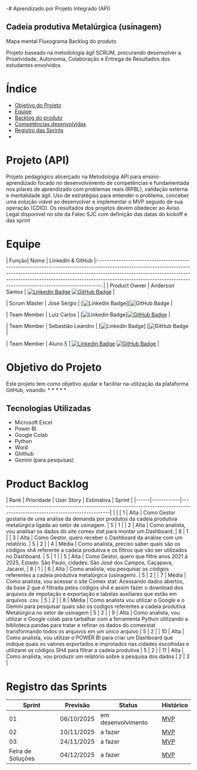 -# Aprendizado por Projeto Integrado (API)
## Cadeia produtiva Metalúrgica (usinagem)
Mapa mental
Fluxograma
Backlog do produto

 

Projeto baseado na metodologia ágil SCRUM, procurando desenvolver a Proatividade, Autonomia, Colaboração e Entrega de Resultados dos estudantes envolvidos

# Índice
* [Objetivo do Projeto](#objetivo-do-projeto)
* [Equipe](#Equipe)
* [Backlog do produto](#Product-Backlog)
* [Competências desenvolvidas](#competências-desenvolvidas)
* [Registro das Sprints](#Registro-das-Sprints)
* 
# Projeto (API) 
Projeto pedagógico alicerçado na Metodologia API para ensino-aprendizado focado no desenvolvimento de competências e fundamentada nos pilares de aprendizado com problemas reais (RPBL), validação externa e mentalidade ágil. 
Uso de estratégias para entender o problema, conceber uma solução viável ao desenvolver e implementar o MVP seguido de sua operação (CDIO). 
Os resultados dos projetos devem obedecer ao Aviso Legal disponível no site da Fatec SJC com definição das datas do kickoff e das sprint

# Equipe
| Função| Nome | LinkedIn & GitHub |:-------------------------------------------------------------------------------------------------------------------------------------------------------------------------------------------------------------------------------------------------------------------------------------------------------------------------: |
| Product Owner |   Anderson Santos        |     [![Linkedin Badge]()](https://www.linkedin.com/in/) [![GitHub Badge]()](https://github.com/) |

| Scrum Master  | José Sérgio |      [![Linkedin Badge](https://www.linkedin.com/in/jos%C3%A9-s%C3%A9rgio-dos-santos-a841ba36a?utm_source=share&utm_campaign=share_via&utm_content=profile&utm_medium=android_app)][![GitHub Badge](https://github.com/JoseSergio414) |

| Team Member   | Luiz Carlos             |         [![Linkedin Badge](https://www.linkedin.com/in/luiscarlosjacare%C3%AD?utm_source=share&utm_campaign=share_via&utm_content=profile&utm_medium=android_app)][![GitHub Badge]()](https://github.com/) |

|  Team Member  | Sebastião Leandro                 |         [![Linkedin Badge](https://www.linkedin.com/in/leandro-leandro-78a273387?utm_source=share&utm_campaign=share_via&utm_content=profile&utm_medium=android_app)] [![GitHub Badge](https://github.com/sebastiao8286) |

|  Team Member  | Aluno 5                 |   [![Linkedin Badge]()](https://www.linkedin.com/in/) [![GitHub Badge]()](https://github.com/)   |



# Objetivo do Projeto
Este projeto tem como objetivo ajudar e facilitar na utilização da plataforma GitHub, visando:
* 
* 
* 
* 
* 


## Tecnologias Utilizadas

* Microsoft Excel
* Power BI
* Google Colab
* Python
* Word
* Ghithub
* Gemini (para pesquisas)



# Product Backlog

| Rank | Prioridade | User Story | Estimativa | Sprint |
|------|------------|-----------------------------------------------------------------------------------------------------------------------------|            |        |
| 1    | Alta       | Como Gestor gostaria de uma análise da demanda por produtos da cadeia produtiva metalúrgica ligada ao setor de usinagem.                                                        | 5 | 1 |
| 2    | Alta       | Como analista, vou analisar os dados do site comex stat para montar um Dashboard.                                                                                               | 8 | 1 |
| 3    | Alta       | Como Gestor, quero receber o Dashboard da análise com um relatório.                                                                                                             | 5 | 2 |
| 4    | Média      | Como analista, preciso saber quais são os códigos sh4 referente a cadeia produtiva e os filtros que vão ser utilizados no Dashboard.                                            | 5 | 1 |
| 5    | Alta       | Como Gestor, quero que filtre anos 2021 á 2025, Estado: São Paulo, cidades: São José dos Campos, Caçapava, Jacareí,                                                             | 8 | 1 |
| 6    | Alta       | Como analista, vou pesquisar os códigos referentes a cadeia produtiva metalúrgica (usinagem).                                                                                   | 5 | 2 |
| 7    | Média      | Como analista, vou acessar o site Comex stat: Acessando dados abertos, da base 2 que é filtrada pelos códigos sh4 e assim fazer o download dos arquivos de impotação e exportação e tabelas auxiliares que estão em arquivos .csv.    | 5 | 2 |
| 8    | Média      | Como analista vou utilizar o Google e o Gemini para pesquisar quais são os codigos referentes a cadeia produtiva Metalúrgica no setor de usinagem | 5 | 2 |
| 9    | Alta       | Como analista, vou utilizar o Google colab para tarbalhar com a ferramenta Python utilizando a biblioteca pandas para tratar e refinar os dados do comexstat transformando todos os arquivos em um único arquivo | 5 | 2 |
| 10   | Alta       | Como analista, vou utilizar o POWER BI para criar um Dashboard que indique quais os valores exportados e improtados nas cidades escolhidas e utilizarei os códigos SH4 para filtrar a cadeia produtiva | 5 | 2 |
| 11   | Alta       | Como analista, vou produzir um relatório sobre a pesquisa dos dados | 2 | 3 |





  
# Registro das Sprints

| Sprint            | Previsão   | Status   | Histórico |
|-------------------|------------|----------|-----------|
| 01                | 06/10/2025 | em desenvolvimento  | [MVP](MVP/sp1.md)  |
| 02                | 10/11/2025 | a fazer  | [MVP](MVP/sp2.md)  |
| 03                | 24/11/2025 | a fazer  | [MVP](MVP/sp3.md)  |
| Feira de Soluções | 04/12/2025 | a fazer  | [MVP](#)  |

